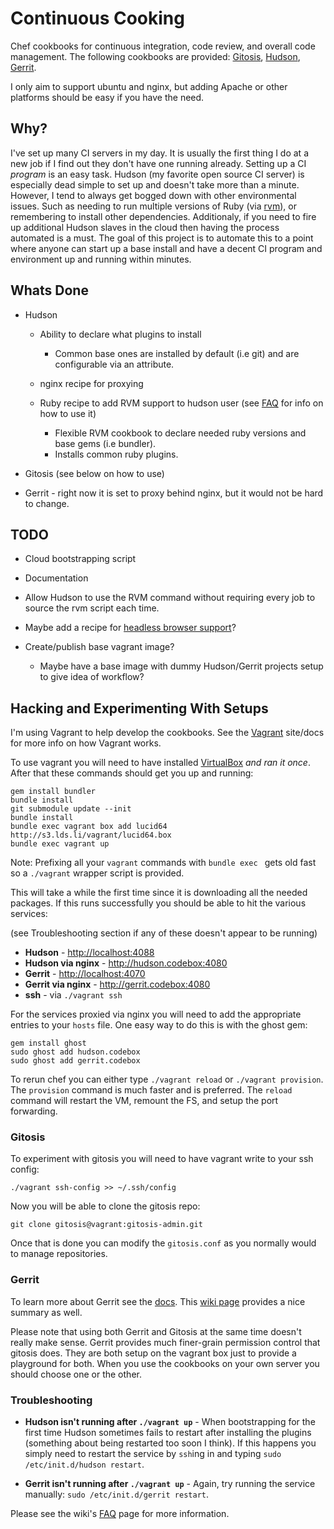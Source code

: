 # Continuous Cooking

Chef cookbooks for continuous integration, code review, and overall code management.  The following cookbooks are provided: [Gitosis][gitosis], [Hudson][hudson], [Gerrit][gerrit].

I only aim to support ubuntu and nginx, but adding Apache or other platforms should be easy if you have the need.

## Why?

I've set up many CI servers in my day.  It is usually the first thing I do at a new job if I find out they don't have one running already.  Setting up a CI *program* is an easy task.  Hudson (my favorite open source CI server)  is especially dead simple to set up and doesn't take more than a minute.  However, I tend to always get bogged down with other environmental issues.  Such as needing to run multiple versions of Ruby (via [rvm][rvm]), or remembering to install other dependencies. Additionaly, if you need to fire up additional Hudson slaves in the cloud then having the process automated is a must.  The goal of this project is to automate this to a point where anyone can start up a base install and have a decent CI program and environment up and running within minutes.

## Whats Done

* Hudson

  * Ability to declare what plugins to install

    * Common base ones are installed by default (i.e git) and are configurable via an attribute.

  * nginx recipe for proxying
  * Ruby recipe to add RVM support to hudson user (see [FAQ] for info on how to use it)
    * Flexible RVM cookbook to declare needed ruby versions and base gems (i.e bundler).
    * Installs common ruby plugins.
 * Gitosis (see below on how to use)
 * Gerrit - right now it is set to proxy behind nginx, but it would not be hard to change.

## TODO
 * Cloud bootstrapping script
 * Documentation
 * Allow Hudson to use the RVM command without requiring every job to source the rvm script each time.
 * Maybe add a recipe for [headless browser support](http://blog.kabisa.nl/2010/05/24/headless-cucumbers-and-capybaras-with-selenium-and-hudson/)?
 * Create/publish base vagrant image?

   * Maybe have a base image with dummy Hudson/Gerrit projects setup to give idea of workflow?

## Hacking and Experimenting With Setups

I'm using Vagrant to help develop the cookbooks. See the [Vagrant](http://vagrantup.com)
site/docs for more info on how Vagrant works.

To use vagrant you will need to have installed [VirtualBox](http://www.virtualbox.org/wiki/Downloads) *and ran it once*.  After that
these commands should get you up and running:

    gem install bundler
    bundle install
    git submodule update --init
    bundle install
    bundle exec vagrant box add lucid64 http://s3.lds.li/vagrant/lucid64.box
    bundle exec vagrant up

Note: Prefixing all your `vagrant` commands with `bundle exec ` gets old fast so a `./vagrant` wrapper script is provided.

This will take a while the first time since it is downloading all the needed packages. If this runs
successfully you should be able to hit the various services:

 (see Troubleshooting section if any of these doesn't appear to be running)

 * **Hudson** - <http://localhost:4088>
 * **Hudson via nginx** - <http://hudson.codebox:4080>
 * **Gerrit** - <http://localhost:4070>
 * **Gerrit via nginx** - <http://gerrit.codebox:4080>
 * **ssh** - via `./vagrant ssh`

For the services proxied via nginx you will need to add the appropriate entries to your `hosts` file.
One easy way to do this is with the ghost gem:

    gem install ghost
    sudo ghost add hudson.codebox
    sudo ghost add gerrit.codebox

To rerun chef you can either type `./vagrant reload` or `./vagrant provision`.  The `provision` command is much faster and is preferred.  The `reload` command will restart the VM, remount the FS, and setup the port forwarding.

### Gitosis

To experiment with gitosis you will need to have vagrant write to your ssh config:

    ./vagrant ssh-config >> ~/.ssh/config

Now you will be able to clone the gitosis repo:

    git clone gitosis@vagrant:gitosis-admin.git

Once that is done you can modify the `gitosis.conf` as you normally would to manage repositories.

### Gerrit

To learn more about Gerrit see the [docs](http://gerrit.googlecode.com/svn/documentation/2.1.2/index.html).  This [wiki page](http://en.wikibooks.org/wiki/Git/Gerrit_Code_Review#Importing_project_into_Gerrit) provides a nice summary as well.

Please note that using both Gerrit and Gitosis at the same time doesn't really make sense.  Gerrit provides much finer-grain permission control that gitosis does.  They are both setup on the vagrant box just to provide a playground for both.  When you use the cookbooks on your own server you should choose one or the other.

### Troubleshooting

 * **Hudson isn't running after `./vagrant up`** - When bootstrapping for the first time Hudson sometimes fails to restart after installing the plugins (something about being restarted too soon I think).  If this happens you simply need to restart the service by `ssh`ing in and typing `sudo /etc/init.d/hudson restart`.

 * **Gerrit isn't running after `./vagrant up`** - Again, try running the service manually: `sudo /etc/init.d/gerrit restart`.

Please see the wiki's [FAQ] page for more information.

[FAQ]: http://wiki.github.com/bmabey/continuous-cooking/faq
[gitosis]: http://www.ohloh.net/p/gitosis "Gitosis - git management"
[hudson]: http://hudson-ci.org/ "Hudson - CI Server"
[gerrit]: http://code.google.com/p/gerrit/ "Gerrit - Git-based code-review tool"
[rvm]: http://rvm.beginrescueend.com/ "Ruby Version Manager"
